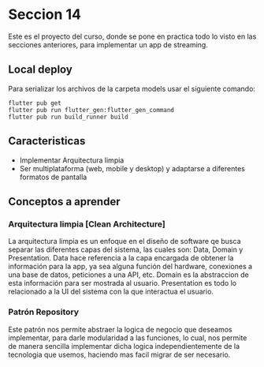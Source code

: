 # Seccion 14

Este es el proyecto del curso, donde se pone en practica todo lo visto en las secciones anteriores, para implementar
un app de streaming.

## Local deploy
Para serializar los archivos de la carpeta models usar el siguiente comando:

```
flutter pub get
flutter pub run flutter_gen:flutter_gen_command
flutter pub run build_runner build
```

## Caracteristicas

* Implementar Arquitectura limpia
* Ser multiplataforma (web, mobile y desktop) y adaptarse a diferentes formatos de pantalla 

## Conceptos a aprender

### Arquitectura limpia [Clean Architecture]
La arquitectura limpia es un enfoque en el diseño de software qe busca separar las diferentes capas del sistema, 
las cuales son: Data, Domain y Presentation.
Data hace referencia a la capa encargada de obtener la información para la app, ya sea alguna función del hardware,
conexiones a una base de datos, peticiones a una API, etc.
Domain es la abstraccion de esta información para ser mostrada al usuario.
Presentation es todo lo relacionado a la UI del sistema con la que interactua el usuario.

### Patrón Repository
Este patrón nos permite abstraer la logica de negocio que deseamos implementar, para darle modularidad a las funciones, lo cual, nos permite de manera sencilla implementar dicha logica independientemente de la tecnologia que usemos, haciendo mas facil migrar de ser necesario.